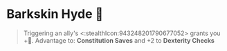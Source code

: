 # Barkskin Hyde 🦌 
> Triggering an ally's <:stealthIcon:943248201790677052> grants you +🔷.
Advantage to: __Constitution Saves__ and +2 to __Dexterity Checks__
